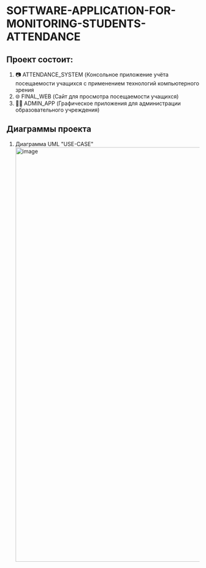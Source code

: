 # SOFTWARE-APPLICATION-FOR-MONITORING-STUDENTS-ATTENDANCE

## Проект состоит:

1. 📷 ATTENDANCE_SYSTEM (Консольное приложение учёта посещаемости учащихся с применением технологий компьютерного зрения
2. 🌐 FINAL_WEB (Сайт для просмотра посещаемости учащихся)
3. 👨‍💼 ADMIN_APP (Графическое приложения для администрации образовательного учреждения)

## Диаграммы проекта

1. Диаграмма UML "USE-CASE"
   <img width="1745" height="1080" alt="image" src="https://github.com/user-attachments/assets/08409418-ae87-4092-8cc1-e61f29402178" />
